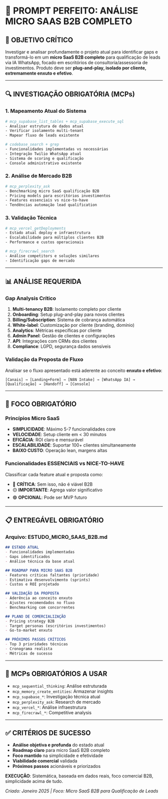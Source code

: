 # 🎯 PROMPT PERFEITO: ANÁLISE MICRO SAAS B2B COMPLETO

## 🚀 OBJETIVO CRÍTICO
Investigar e analisar profundamente o projeto atual para identificar gaps e transformá-lo em um **micro SaaS B2B completo** para qualificação de leads via IA WhatsApp, focado em escritórios de consultoria/assessoria de investimentos. Produto deve ser **plug-and-play, isolado por cliente, extremamente enxuto e efetivo**.

---

## 🔍 INVESTIGAÇÃO OBRIGATÓRIA (MCPs)

### **1. Mapeamento Atual do Sistema**
```bash
# mcp_supabase_list_tables + mcp_supabase_execute_sql
- Analisar estrutura de dados atual
- Verificar isolamento multi-tenant
- Mapear fluxo de leads existente

# codebase_search + grep
- Funcionalidades implementadas vs necessárias
- Integração Twilio WhatsApp atual
- Sistema de scoring e qualificação
- Console administrativo existente
```

### **2. Análise de Mercado B2B**
```bash
# mcp_perplexity_ask
- Benchmarking micro SaaS qualificação B2B
- Pricing models para escritórios investimentos
- Features essenciais vs nice-to-have
- Tendências automação lead qualification
```

### **3. Validação Técnica**
```bash
# mcp_vercel_getDeployments
- Estado atual deploy e infraestrutura
- Escalabilidade para múltiplos clientes B2B
- Performance e custos operacionais

# mcp_firecrawl_search
- Análise competitors e soluções similares
- Identificação gaps de mercado
```

---

## 📊 ANÁLISE REQUERIDA

### **Gap Analysis Crítico**
1. **Multi-tenancy B2B**: Isolamento completo por cliente
2. **Onboarding**: Setup plug-and-play para novos clientes
3. **Billing/Subscription**: Sistema de cobrança automática
4. **White-label**: Customização por cliente (branding, domínio)
5. **Analytics**: Métricas específicas por cliente
6. **Admin Panel**: Gestão de clientes e configurações
7. **API**: Integrações com CRMs dos clientes
8. **Compliance**: LGPD, segurança dados sensíveis

### **Validação da Proposta de Fluxo**
Analisar se o fluxo apresentado está aderente ao conceito **enxuto e efetivo**:
```
[Canais] → [Landing+Form] → [N8N Intake] → [WhatsApp IA] → [Qualificação] → [Handoff] → [Console]
```

---

## 🎯 FOCO OBRIGATÓRIO

### **Princípios Micro SaaS**
- **SIMPLICIDADE**: Máximo 5-7 funcionalidades core
- **VELOCIDADE**: Setup cliente em < 30 minutos
- **EFICÁCIA**: ROI claro e mensurável
- **ESCALABILIDADE**: Suportar 100+ clientes simultaneamente
- **BAIXO CUSTO**: Operação lean, margens altas

### **Funcionalidades ESSENCIAIS vs NICE-TO-HAVE**
Classificar cada feature atual e proposta como:
- 🔴 **CRÍTICA**: Sem isso, não é viável B2B
- 🟡 **IMPORTANTE**: Agrega valor significativo
- 🟢 **OPCIONAL**: Pode ser MVP futuro

---

## 📋 ENTREGÁVEL OBRIGATÓRIO

### **Arquivo: ESTUDO_MICRO_SAAS_B2B.md**
```markdown
## ESTADO ATUAL
- Funcionalidades implementadas
- Gaps identificados
- Análise técnica da base atual

## ROADMAP PARA MICRO SAAS B2B
- Features críticas faltantes (prioridade)
- Estimativa desenvolvimento (sprints)
- Custos e ROI projetado

## VALIDAÇÃO DA PROPOSTA
- Aderência ao conceito enxuto
- Ajustes recomendados no fluxo
- Benchmarking com concorrentes

## PLANO DE COMERCIALIZAÇÃO
- Pricing strategy B2B
- Target personas (escritórios investimentos)
- Go-to-market enxuto

## PRÓXIMOS PASSOS CRÍTICOS
- Top 3 prioridades técnicas
- Cronograma realista
- Métricas de sucesso
```

---

## 🔧 MCPs OBRIGATÓRIOS A USAR
- `mcp_sequential_thinking`: Análise estruturada
- `mcp_memory_create_entities`: Armazenar insights
- `mcp_supabase_*`: Investigação técnica atual  
- `mcp_perplexity_ask`: Research de mercado
- `mcp_vercel_*`: Análise infraestrutura
- `mcp_firecrawl_*`: Competitive analysis

---

## ✅ CRITÉRIOS DE SUCESSO
- **Análise objetiva e profunda** do estado atual
- **Roadmap claro** para micro SaaS B2B completo
- **Foco mantido** na simplicidade e efetividade
- **Viabilidade comercial** validada
- **Próximos passos** acionáveis e priorizados

**EXECUÇÃO**: Sistemática, baseada em dados reais, foco comercial B2B, simplicidade acima de tudo.

*Criado: Janeiro 2025 | Foco: Micro SaaS B2B para Qualificação de Leads*